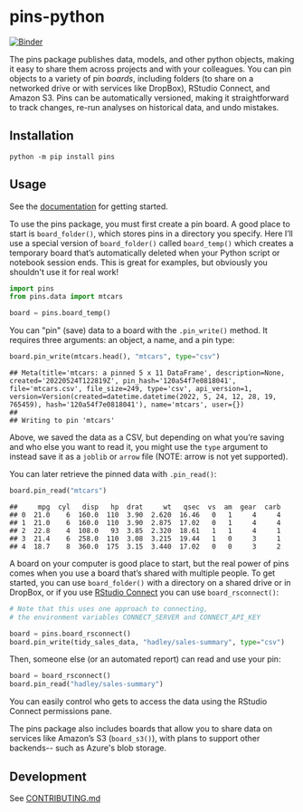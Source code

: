 # pins-python

[![Binder](https://mybinder.org/badge_logo.svg)](https://mybinder.org/v2/gh/machow/pins-python/HEAD)

The pins package publishes data, models, and other python objects, making it
easy to share them across projects and with your colleagues. You can pin
objects to a variety of pin *boards*, including folders (to share on a
networked drive or with services like DropBox), RStudio Connect, and Amazon
S3.
Pins can be automatically versioned, making it straightforward to track changes,
re-run analyses on historical data, and undo mistakes.

## Installation

```shell
python -m pip install pins
```

## Usage

See the [documentation](https://rstudio.github.io/pins-python) for getting started.

To use the pins package, you must first create a pin board. A good place
to start is `board_folder()`, which stores pins in a directory you
specify. Here I’ll use a special version of `board_folder()` called
`board_temp()` which creates a temporary board that’s automatically
deleted when your Python script or notebook session ends. This is great for examples, but
obviously you shouldn't use it for real work!


```python
import pins
from pins.data import mtcars

board = pins.board_temp()
```

You can "pin" (save) data to a board with the `.pin_write()` method. It requires three
arguments: an object, a name, and a pin type:


```python
board.pin_write(mtcars.head(), "mtcars", type="csv")
```

```
## Meta(title='mtcars: a pinned 5 x 11 DataFrame', description=None, created='20220524T122819Z', pin_hash='120a54f7e0818041', file='mtcars.csv', file_size=249, type='csv', api_version=1, version=Version(created=datetime.datetime(2022, 5, 24, 12, 28, 19, 765459), hash='120a54f7e0818041'), name='mtcars', user={})
## 
## Writing to pin 'mtcars'
```

Above, we saved the data as a CSV, but depending on
what you’re saving and who else you want to read it, you might use the
`type` argument to instead save it as a `joblib` or `arrow` file (NOTE: arrow is not yet supported).

You can later retrieve the pinned data with `.pin_read()`:


```python
board.pin_read("mtcars")
```

```
##     mpg  cyl   disp   hp  drat     wt   qsec  vs  am  gear  carb
## 0  21.0    6  160.0  110  3.90  2.620  16.46   0   1     4     4
## 1  21.0    6  160.0  110  3.90  2.875  17.02   0   1     4     4
## 2  22.8    4  108.0   93  3.85  2.320  18.61   1   1     4     1
## 3  21.4    6  258.0  110  3.08  3.215  19.44   1   0     3     1
## 4  18.7    8  360.0  175  3.15  3.440  17.02   0   0     3     2
```

A board on your computer is good place to start, but the real power of
pins comes when you use a board that’s shared with multiple people. To
get started, you can use `board_folder()` with a directory on a shared
drive or in DropBox, or if you use [RStudio
Connect](https://www.rstudio.com/products/connect/) you can use
`board_rsconnect()`:

```python
# Note that this uses one approach to connecting,
# the environment variables CONNECT_SERVER and CONNECT_API_KEY

board = pins.board_rsconnect()
board.pin_write(tidy_sales_data, "hadley/sales-summary", type="csv")
```

Then, someone else (or an automated report) can read and use your
pin:

```python
board = board_rsconnect()
board.pin_read("hadley/sales-summary")
```

You can easily control who gets to access the data using the RStudio
Connect permissions pane.

The pins package also includes boards that allow you to share data on
services like Amazon’s S3 (`board_s3()`), with plans to support other backends--
such as Azure's blob storage.

## Development

See [CONTRIBUTING.md](CONTRIBUTING.md)
